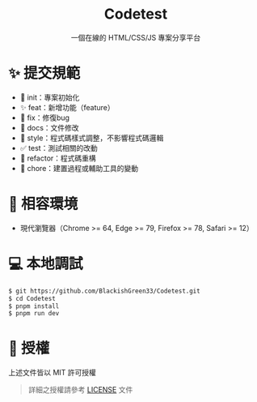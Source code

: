 <div align="center">
<h1 align="center">Codetest</h1>

一個在線的 HTML/CSS/JS 專案分享平台

</div>

# :sparkles: 提交規範

- 🎉 init：專案初始化
- ✨ feat：新增功能（feature）
- 🐞 fix：修復bug
- 📃 docs：文件修改
- 🌈 style：程式碼樣式調整，不影響程式碼邏輯
- ✅ test：測試相關的改動
- 🔨 refactor：程式碼重構
- 🔧 chore：建置過程或輔助工具的變動

# :dart: 相容環境

- 現代瀏覽器（Chrome >= 64, Edge >= 79, Firefox >= 78, Safari >= 12）

# :computer: 本地調試

```bash
$ git https://github.com/BlackishGreen33/Codetest.git
$ cd Codetest
$ pnpm install
$ pnpm run dev
```

# :pencil: 授權

上述文件皆以 MIT 許可授權

> 詳細之授權請參考 [LICENSE](LICENSE) 文件
